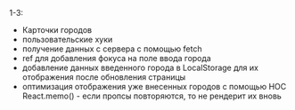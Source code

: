 1-3:
- Карточки городов
- пользовательские хуки
- получение данных с сервера с помощью fetch
- ref для добавления фокуса на поле ввода города
- добавление данных введенного города в LocalStorage для их отображения после обновления страницы
- оптимизация отображения уже внесенных городов с помощью HOC React.memo() - если пропсы повторяются, то не рендерит их вновь
